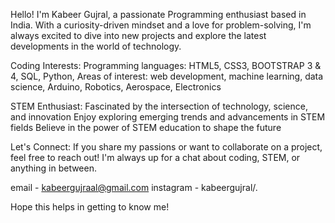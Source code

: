 Hello! I'm Kabeer Gujral, a passionate Programming enthusiast based in India. With a curiosity-driven mindset and a love for problem-solving, I'm always excited to dive into new projects and explore the latest developments in the world of technology.

Coding Interests:
Programming languages: HTML5, CSS3, BOOTSTRAP 3 & 4, SQL, Python, 
Areas of interest: web development, machine learning, data science, Arduino, Robotics, Aerospace, Electronics

STEM Enthusiast:
Fascinated by the intersection of technology, science, and innovation
Enjoy exploring emerging trends and advancements in STEM fields
Believe in the power of STEM education to shape the future

Let's Connect:
If you share my passions or want to collaborate on a project, feel free to reach out! I'm always up for a chat about coding, STEM, or anything in between.

email - kabeergujraal@gmail.com
instagram - kabeergujral/.

Hope this helps in getting to know me!
